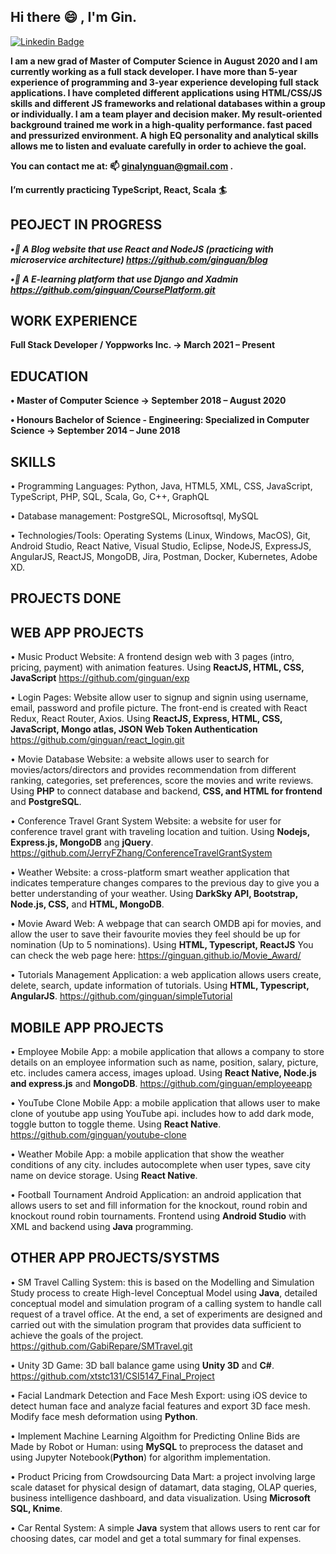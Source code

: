 ## Hi there 😄 , I'm Gin. ##

<!--
**ginguan/ginguan** is a ✨ _special_ ✨ repository because its `README.md` (this file) appears on your GitHub profile.

Here are some ideas to get you started:

-->
[![Linkedin Badge](https://img.shields.io/badge/-YingjinGuan-blue?style=flat&logo=Linkedin&logoColor=white)](https://www.linkedin.com/in/yingjinguan)


**I am a new grad of Master of Computer Science in August 2020 and I am currently working as a full stack developer. I have more than 5-year experience
of programming and 3-year experience developing full stack applications. I have completed different applications using HTML/CSS/JS skills and different JS frameworks and relational databases within a group or individually. 
I am a team player and decision maker. My result-oriented background trained me work in a high-quality performance. fast paced and pressurized environment. A high EQ personality and analytical skills allows me to listen and evaluate carefully in order to achieve the goal.**

**You can contact me at: 📫 ginalynguan@gmail.com .**

**I’m currently practicing TypeScript, React, Scala :surfer:**

## PEOJECT IN PROGRESS ##

***•🌱 A Blog website that use React and NodeJS (practicing with microservice architecture) https://github.com/ginguan/blog***

***•🌱 A E-learning platform that use Django and Xadmin https://github.com/ginguan/CoursePlatform.git***

## WORK EXPERIENCE ##

**Full Stack Developer / Yoppworks Inc. ->                                                               March 2021 – Present**

## EDUCATION ##

**•	Master of Computer Science ->                                                               September 2018 – August 2020**

**•	Honours Bachelor of Science - Engineering: Specialized in Computer Science -> September 2014 – June 2018**

## SKILLS ##

•	Programming Languages:  Python, Java, HTML5, XML, CSS, JavaScript, TypeScript, PHP, SQL, Scala, Go, C++, GraphQL

•	Database management: PostgreSQL, Microsoftsql, MySQL

•	Technologies/Tools: Operating Systems (Linux, Windows, MacOS), Git, Android Studio, React Native, Visual Studio, Eclipse, NodeJS, ExpressJS, AngularJS, ReactJS, MongoDB, Jira, Postman, Docker, Kubernetes, Adobe XD.


## PROJECTS DONE ##

## WEB APP PROJECTS ##
•	Music Product Website: A frontend design web with 3 pages (intro, pricing, payment) with animation features. Using **ReactJS, HTML, CSS, JavaScript**
https://github.com/ginguan/exp

•	Login Pages: Website allow user to signup and signin using username, email, password and profile picture. The front-end is created with React Redux, React Router, Axios. Using **ReactJS, Express, HTML, CSS, JavaScript, Mongo atlas, JSON Web Token Authentication** https://github.com/ginguan/react_login.git

•	Movie Database Website: a website allows user to search for movies/actors/directors and provides recommendation from different ranking, categories, set preferences, score the movies and write reviews. Using **PHP** to connect database and backend, **CSS, and HTML for frontend** and **PostgreSQL**.

•	Conference Travel Grant System Website: a website for user for conference travel grant with traveling location and tuition. Using **Nodejs, Express.js, MongoDB** ang **jQuery**. https://github.com/JerryFZhang/ConferenceTravelGrantSystem

•	Weather Website: a cross-platform smart weather application that indicates temperature changes compares to the previous day to give you a better understanding of your weather. Using **DarkSky API, Bootstrap, Node.js, CSS,** and **HTML, MongoDB**. 
<!--
•	Amazon Clone Website: an ECommerce website that looks similar to Amazon, with product list and information, allow clients to modify shopping cart and submit shipping address and pay. Using **Nodejs**, **ReactJS**, **Redux**, **MongoDB**.
-->

• Movie Award Web: A webpage that can search OMDB api for movies, and allow the user to save their favourite movies they feel should be up for nomination (Up to 5 nominations).  Using **HTML, Typescript, ReactJS** You can check the web page here: https://ginguan.github.io/Movie_Award/

•	Tutorials Management Application: a web application allows users create, delete, search, update information of tutorials. Using **HTML, Typescript, AngularJS**. https://github.com/ginguan/simpleTutorial

## MOBILE APP PROJECTS ## 

•	Employee Mobile App: a mobile application that allows a company to store details on an employee information such as name, position, salary, picture, etc. includes camera access, images upload. Using **React Native, Node.js and express.js** and **MongoDB**. https://github.com/ginguan/employeeapp

•	YouTube Clone Mobile App: a mobile application that allows user to make clone of youtube app using YouTube api. includes how to add dark mode, toggle button to toggle theme. Using **React Native**. https://github.com/ginguan/youtube-clone 

•	Weather Mobile App: a mobile application that show the weather conditions of any city. includes autocomplete when user types, save city name on device storage. Using **React Native**.

•	Football Tournament Android Application: an android application that allows users to set and fill information for the knockout, round robin and knockout round robin tournaments. Frontend using **Android Studio** with XML and backend using **Java** programming.

## OTHER APP PROJECTS/SYSTMS ## 

•	SM Travel Calling System: this is based on the Modelling and Simulation Study process to create High-level Conceptual Model using **Java**, detailed conceptual model and simulation program of a calling system to handle call request of a travel office. At the end, a set of experiments are designed and carried out with the simulation program that provides data sufficient to achieve the goals of the project. https://github.com/GabiRepare/SMTravel.git

•	Unity 3D Game: 3D ball balance game using **Unity 3D** and **C#**.   
https://github.com/xtstc131/CSI5147_Final_Project

•	Facial Landmark Detection and Face Mesh Export: using iOS device to detect human face and analyze facial features and export 3D face mesh. Modify face mesh deformation using **Python**.

•	 Implement Machine Learning Algoithm for Predicting Online Bids are Made by Robot or Human: using **MySQL** to preprocess the dataset and using Jupyter Notebook(**Python**) for algorithm implementation. 

•	Product Pricing from Crowdsourcing Data Mart: a project involving large scale dataset for physical design of datamart, data staging, OLAP queries, business intelligence dashboard, and data visualization. Using **Microsoft SQL, Knime**. 

•	Car Rental System: A simple **Java** system that allows users to rent car for choosing dates, car model and get a total summary for final expenses. 




